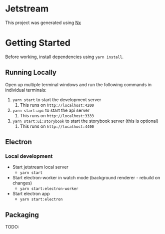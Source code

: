 # Jetstream

This project was generated using [Nx](https://nx.dev)

# Getting Started

Before working, install dependencies using `yarn install`.

## Running Locally

Open up multiple terminal windows and run the following commands in individual terminals:

1. `yarn start` to start the development server
   1. This runs on `http://localhost:4200`
2. `yarn start:api` to start the api server
   1. This runs on `http://localhost:3333`
3. `yarn start:ui:storybook` to start the storybook server (this is optional)
   1. This runs on `http://localhost:4400`

## Electron

### Local development

- Start jetstream local server
  - `yarn start`
- Start electron-worker in watch mode (background renderer - rebuild on changes)
  - `yarn start:electron-worker`
- Start electron app
  - `yarn start:electron`

## Packaging

TODO:
